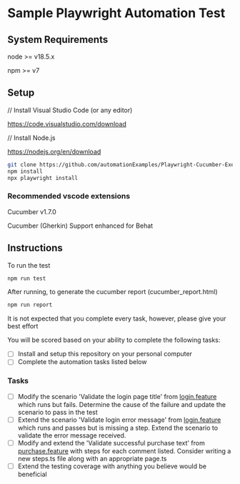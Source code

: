# Sample Playwright Automation Test

## System Requirements

node >= v18.5.x

npm >= v7


## Setup

// Install Visual Studio Code (or any editor)

https://code.visualstudio.com/download


// Install Node.js

https://nodejs.org/en/download


```bash
git clone https://github.com/automationExamples/Playwright-Cucumber-Exercise.git
npm install
npx playwright install
```

### Recommended vscode extensions

Cucumber v1.7.0

Cucumber (Gherkin) Support enhanced for Behat


## Instructions
To run the test
```bash
npm run test
```

After running, to generate the cucumber report (cucumber_report.html)
```bash
npm run report
```

It is not expected that you complete every task, however, please give your best effort 

You will be scored based on your ability to complete the following tasks:

- [ ] Install and setup this repository on your personal computer
- [ ] Complete the automation tasks listed below

### Tasks
- [ ] Modify the scenario 'Validate the login page title' from [login.feature](features/login.feature#8) which runs but fails. Determine the cause of the failure and update the scenario to pass in the test
- [ ] Extend the scenario 'Validate login error message' from [login.feature](features/login.feature#10) which runs and passes but is missing a step. Extend the scenario to validate the error message received.
- [ ] Modify and extend the 'Validate successful purchase text' from [purchase.feature](features/purchase.feature#6) with steps for each comment listed. Consider writing a new steps.ts file along with an appropriate page.ts
- [ ] Extend the testing coverage with anything you believe would be beneficial
